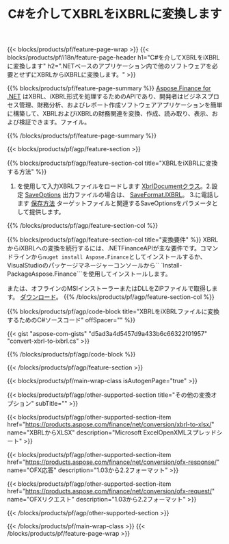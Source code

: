 ﻿---
title: C#を介してXBRLをiXBRLに変換します
description: XBRLからiXBRLC#への変換のサンプルコード。 .NETベースのアプリケーション内でのバッチXBRLファイルからiXBRLへの変換にはAPIサンプルコードを使用します。 
url: /ja/net/conversion/xbrl-to-ixbrl/
family: finance
platformtag: net
feature: convert
informat: XBRL
outformat: iXBRL
otherformats: XLSX
---
{{< blocks/products/pf/feature-page-wrap >}}
{{< blocks/products/pf/i18n/feature-page-header h1="C#を介してXBRLをiXBRLに変換します" h2=".NETベースのアプリケーション内で他のソフトウェアを必要とせずにXBRLからiXBRLに変換します。" >}}

{{% blocks/products/pf/feature-page-summary %}}
[Aspose.Finance for .NET](https://products.aspose.com/finance/net/) はXBRL、iXBRL形式を処理するためのAPIであり、開発者はビジネスプロセス管理、財務分析、およびレポート作成ソフトウェアアプリケーションを簡単に構築して、XBRLおよびiXBRLの財務関連を変換、作成、読み取り、表示、および検証できます。ファイル。 

{{% /blocks/products/pf/feature-page-summary %}}

{{< blocks/products/pf/agp/feature-section >}}

{{% blocks/products/pf/agp/feature-section-col title="XBRLをiXBRLに変換する方法" %}}
1. を使用して入力XBRLファイルをロードします [XbrlDocumentクラス](https://apireference.aspose.com/finance/net/aspose.finance.xbrl/xbrldocument)。2.設定 [SaveOptions](https://apireference.aspose.com/finance/net/aspose.finance.xbrl/saveoptions) 出力ファイルの場合は、 [SaveFormat.IXBRL](https://apireference.aspose.com/finance/net/aspose.finance.xbrl/saveformat)。
3.に電話します [保存方法](https://apireference.aspose.com/finance/net/aspose.finance.xbrl.xbrldocument/save/methods/2) ターゲットファイルと関連するSaveOptionsをパラメータとして提供します。

{{% /blocks/products/pf/agp/feature-section-col %}}

{{% blocks/products/pf/agp/feature-section-col title="変換要件" %}}
XBRLからiXBRLへの変換を続行するには、.NETFinanceAPIが主な要件です。コマンドラインから```nuget install Aspose.Finance```としてインストールするか、VisualStudioのパッケージマネージャーコンソールから`` `Install-PackageAspose.Finance```を使用してインストールします。

または、オフラインのMSIインストーラーまたはDLLをZIPファイルで取得します。 [ダウンロード](https://downloads.aspose.com/finance/net)。
{{% /blocks/products/pf/agp/feature-section-col %}}

{{% blocks/products/pf/agp/code-block title="XBRLをiXBRLファイルに変換するためのC#ソースコード" offSpacer="" %}}

{{< gist "aspose-com-gists" "d5ad3a4d5457d9a433b6c66322f01957" "convert-xbrl-to-ixbrl.cs" >}}

{{% /blocks/products/pf/agp/code-block %}}

{{< /blocks/products/pf/agp/feature-section >}}

{{< blocks/products/pf/main-wrap-class isAutogenPage="true" >}}

{{< blocks/products/pf/agp/other-supported-section title="その他の変換オプション" subTitle="" >}}

{{< blocks/products/pf/agp/other-supported-section-item href="https://products.aspose.com/finance/net/conversion/xbrl-to-xlsx/" name="XBRLからXLSX" description="Microsoft ExcelOpenXMLスプレッドシート" >}}

{{< blocks/products/pf/agp/other-supported-section-item href="https://products.aspose.com/finance/net/conversion/ofx-response/" name="OFX応答" description="1.03から2.2フォーマット" >}}

{{< blocks/products/pf/agp/other-supported-section-item href="https://products.aspose.com/finance/net/conversion/ofx-request/" name="OFXリクエスト" description="1.03から2.2フォーマット" >}}

{{< /blocks/products/pf/agp/other-supported-section >}}

{{< /blocks/products/pf/main-wrap-class >}}
{{< /blocks/products/pf/feature-page-wrap >}}